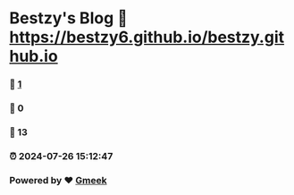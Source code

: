 # Bestzy's Blog :link: https://bestzy6.github.io/bestzy.github.io 
### :page_facing_up: [1](https://bestzy6.github.io/bestzy.github.io/tag.html) 
### :speech_balloon: 0 
### :hibiscus: 13 
### :alarm_clock: 2024-07-26 15:12:47 
### Powered by :heart: [Gmeek](https://github.com/Meekdai/Gmeek)

